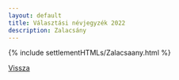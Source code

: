 ```yaml
---
layout: default
title: Választási névjegyzék 2022
description: Zalacsány
---
```


{% include settlementHTMLs/Zalacsaany.html %}

[Vissza](../)
